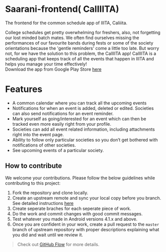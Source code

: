 # Saarani-frontend( CalIIITA)
The frontend for the common schedule app of IIITA, Caliiita.

College schedules get pretty overwhelming for freshers, also, not forgetting our lost minded batch mates. We often find ourselves missing the performances of our favourite bands during fests or some of the society orientations because the 'gentle reminders' come a little too late. 
But worry not, for we have the solution to this problem, the CalIIITA app! CalIIITA is a scheduling app that keeps track of all the events that happen in IIITA and helps you manage your time effectively!
<br>
Download the app from Google Play Store <a href = "https://play.google.com/store/apps/details?id=com.geekhaven.caliiita">here</a>

# Features
* A common calendar where you can track all the upcoming events
* Notifications for when an event is added, deleted or edited. Societies can also send notifications for an event reminder.
* Mark yourself as going/interested for an event which can then be tracked even more easily right from your profile.
* Societies can add all event related information, including attachments right into the event page.
* Ability to follow only particular societies so you don’t get bothered with notifications of other societies.
* See upcoming events of a particular society.

## How to contribute 

We welcome your contributions. Please follow the below guidelines while contributing to this project:

1. Fork the repository and clone locally.
2. Create an upstream remote and sync your local copy before you branch. See detailed instructions [here](https://help.github.com/articles/syncing-a-fork)
3. Create seperate braches for each seperate piece of work.
4. Do the work and commit changes with good commit messages.
5. Test whatever you made in Android versions 4.1.x and above.
6. Once you are confident in your work, create a pull request to the `master` branch of upstream repository with proper descriptions explaining what you did and wait until we review it.

> Check out [GitHub Flow](https://guides.github.com/introduction/flow/) for more details.

